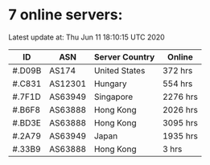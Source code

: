 # 7 online servers:

Latest update at: Thu Jun 11 18:10:15 UTC 2020

| ID | ASN | Server Country | Online |
| -- | --- | -------------- | ------ |
| #.D09B | AS174 | United States | 372 hrs |
| #.C831 | AS12301 | Hungary | 554 hrs |
| #.7F1D | AS63949 | Singapore | 2276 hrs |
| #.B6F8 | AS63888 | Hong Kong | 2026 hrs |
| #.BD3E | AS63888 | Hong Kong | 3095 hrs |
| #.2A79 | AS63949 | Japan | 1935 hrs |
| #.33B9 | AS63888 | Hong Kong | 3 hrs |

